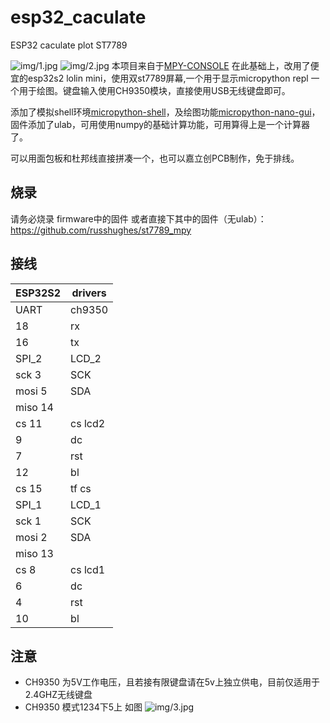 # esp32_caculate
ESP32 caculate plot  ST7789

![img/1.jpg](正面)
![img/2.jpg](背面)
本项目来自于[MPY-CONSOLE](https://github.com/jd3096-mpy/MPY-CONSOLE) 在此基础上，改用了便宜的esp32s2 lolin mini，使用双st7789屏幕,一个用于显示micropython repl 一个用于绘图。键盘输入使用CH9350模块，直接使用USB无线键盘即可。

添加了模拟shell环境[micropython-shell](https://github.com/octopusengine/micropython-shell)，及绘图功能[micropython-nano-gui](https://github.com/peterhinch/micropython-nano-gui)，固件添加了ulab，可用使用numpy的基础计算功能，可用算得上是一个计算器了。

可以用面包板和杜邦线直接拼凑一个，也可以嘉立创PCB制作，免于排线。
## 烧录
请务必烧录 firmware中的固件 或者直接下其中的固件（无ulab）：https://github.com/russhughes/st7789_mpy
## 接线
|ESP32S2|drivers|
|-|-|
|UART|ch9350|
|18|rx|
|16|tx|
|SPI_2|LCD_2|
|sck  3|SCK|
|mosi  5|SDA|
|miso  14||
|cs  11|cs lcd2|
|9|dc|
|7|rst|
|12|bl|
|cs  15|tf cs|
|SPI_1|LCD_1|
|sck  1|SCK|
|mosi  2|SDA|
|miso  13||
|cs  8|cs lcd1|
|6|dc|
|4|rst|
|10|bl|

## 注意
+ CH9350 为5V工作电压，且若接有限键盘请在5v上独立供电，目前仅适用于2.4GHZ无线键盘
+ CH9350 模式1234下5上 如图
![img/3.jpg](ch9350设置)
  
